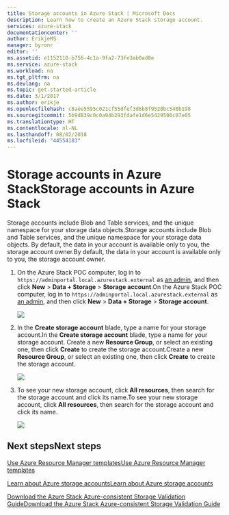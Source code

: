 ```yaml
---
title: Storage accounts in Azure Stack | Microsoft Docs
description: Learn how to create an Azure Stack storage account.
services: azure-stack
documentationcenter: ''
author: ErikjeMS
manager: byronr
editor: ''
ms.assetid: e1152110-b756-4c1a-9fa2-73fe3ab0ad8e
ms.service: azure-stack
ms.workload: na
ms.tgt_pltfrm: na
ms.devlang: na
ms.topic: get-started-article
ms.date: 3/1/2017
ms.author: erikje
ms.openlocfilehash: c8aee5595c021cf55dfef3d6b8f9528bc540b198
ms.sourcegitcommit: 5b9d839c0c0a94b293fdafe1d6e5429506c07e05
ms.translationtype: HT
ms.contentlocale: nl-NL
ms.lasthandoff: 08/02/2018
ms.locfileid: "44554183"
---
```

# <a name="storage-accounts-in-azure-stack"></a><span data-ttu-id="a846b-103">Storage accounts in Azure Stack</span><span class="sxs-lookup"><span data-stu-id="a846b-103">Storage accounts in Azure Stack</span></span>
<span data-ttu-id="a846b-104">Storage accounts include Blob and Table services, and the unique namespace for your storage data objects.</span><span class="sxs-lookup"><span data-stu-id="a846b-104">Storage accounts include Blob and Table services, and the unique namespace for your storage data objects.</span></span> <span data-ttu-id="a846b-105">By default, the data in your account is available only to you, the storage account owner.</span><span class="sxs-lookup"><span data-stu-id="a846b-105">By default, the data in your account is available only to you, the storage account owner.</span></span>

1. <span data-ttu-id="a846b-106">On the Azure Stack POC computer, log in to `https://adminportal.local.azurestack.external` as [an admin](azure-stack-connect-azure-stack.md), and then click **New** > **Data + Storage** > **Storage account**.</span><span class="sxs-lookup"><span data-stu-id="a846b-106">On the Azure Stack POC computer, log in to `https://adminportal.local.azurestack.external` as [an admin](azure-stack-connect-azure-stack.md), and then click **New** > **Data + Storage** > **Storage account**.</span></span>

   ![](https://docstestmedia1.blob.core.windows.net/azure-media/articles/azure-stack/media/azure-stack-provision-storage-account/image01.png)
2. <span data-ttu-id="a846b-107">In the **Create storage account** blade, type a name for your storage account.</span><span class="sxs-lookup"><span data-stu-id="a846b-107">In the **Create storage account** blade, type a name for your storage account.</span></span> <span data-ttu-id="a846b-108">Create a new **Resource Group**, or select an existing one, then click **Create** to create the storage account.</span><span class="sxs-lookup"><span data-stu-id="a846b-108">Create a new **Resource Group**, or select an existing one, then click **Create** to create the storage account.</span></span>

   ![](https://docstestmedia1.blob.core.windows.net/azure-media/articles/azure-stack/media/azure-stack-provision-storage-account/image02.png)
3. <span data-ttu-id="a846b-109">To see your new storage account, click **All resources**, then search for the storage account and click its name.</span><span class="sxs-lookup"><span data-stu-id="a846b-109">To see your new storage account, click **All resources**, then search for the storage account and click its name.</span></span>

    ![](https://docstestmedia1.blob.core.windows.net/azure-media/articles/azure-stack/media/azure-stack-provision-storage-account/image03.png)

## <a name="next-steps"></a><span data-ttu-id="a846b-110">Next steps</span><span class="sxs-lookup"><span data-stu-id="a846b-110">Next steps</span></span>
[<span data-ttu-id="a846b-111">Use Azure Resource Manager templates</span><span class="sxs-lookup"><span data-stu-id="a846b-111">Use Azure Resource Manager templates</span></span>](azure-stack-arm-templates.md)

[<span data-ttu-id="a846b-112">Learn about Azure storage accounts</span><span class="sxs-lookup"><span data-stu-id="a846b-112">Learn about Azure storage accounts</span></span>](../storage/storage-create-storage-account.md)

[<span data-ttu-id="a846b-113">Download the Azure Stack Azure-consistent Storage Validation Guide</span><span class="sxs-lookup"><span data-stu-id="a846b-113">Download the Azure Stack Azure-consistent Storage Validation Guide</span></span>](http://aka.ms/azurestacktp1doc)



